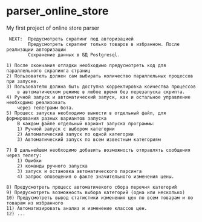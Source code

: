 # parser_online_store
My first project of online store parser

     NEXT:  Предусмотреть скрапинг под авторизацией    
            Предусмотреть скрапинг только товаров в избранном. После реализации авторизации
            Сохранение данных в БД Postgresql.

    1) После окончания отладки необходимо предусмотреть код для параллельного скрапинга страниц
    2) Пользователь должен сам выбирать количество параллельных процессов при запуске. 
    3) Пользователю должна быть доступна корректировка коичества процессов 
        в автоматическом режиме в любое время без перезапуска скрипта. 
    4) Ручной запуск и автоматический запуск, как и остальное управление необходимо реализовать 
        через телеграмм бота.
    5) Процесс запуска необходимо вынести в отдельный файл, для формирования разных вариантов запуска
        В каждом файле отдельный вариант запуска программы:
        1) Ручной запуск с выбором категории
        2) Автоматический запуск по одной категории
        3) Автоматический запуск по всем известным категориям
    
    7) В дальнейшем необходимо добавить возможность отправлять сообщения через телегу: 
        1) Ошибки
        2) команды ручного запуска
        3) запуск и остановка автоматического парсинга
        4) запрос оповещения о факте значительного изменения цены.

    8) Предусмотреть процесс автоматичекого сбора перечня категорий
    9) Предусмотреть возможность выбора категорий (одна или несколько)
    10) Предусмотреть вывод статистики изменения цен по всем товарам и по товарам из избранного
    11) Автоматизировать анализ и изменение классов цен.
    12) ...
